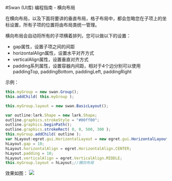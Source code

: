 #Swan (UI库) 编程指南 - 横向布局

在横向布局，以及下面将要讲的垂直布局，格子布局中，都会忽略您在子项上的坐标设置，所有子项的位置将由布局类统一管理。

横向布局会自动将所有的子项横着排列，您可以做以下的设置：
* gap属性，设置子项之间的间距
* horizontalAlign属性，设置水平对齐方式
* verticalAlign属性，设置垂直对齐方式
* padding系列属性，设置容器内间距，相对于4个边分别可以使用 paddingTop, paddingBottom, paddingLeft, paddingRight

示例：    
``` TypeScript   
this.myGroup = new swan.Group();
this.addChild( this.myGroup );

this.myGroup.layout = new swan.BasicLayout();

var outline:lark.Shape = new lark.Shape;
outline.graphics.strokeStyle = "#00ff00";
outline.graphics.beginPath();
outline.graphics.strokeRect( 0, 0, 500, 300 );
this.myGroup.addChild( outline );
var hLayout:egret.gui.HorizontalLayout = new egret.gui.HorizontalLayout();
hLayout.gap = 10;
hLayout.horizontalAlign = egret.HorizontalAlign.CENTER;
hLayout.padding = 10;
hLayout.verticalAlign = egret.VerticalAlign.MIDDLE;
this.myGroup.layout = hLayout;//横向布局
```              
效果如图：
![][6-2-layout-HLayout]     


[6-2-layout-HLayout]: image/6/6-2-layout-HLayout.jpg

